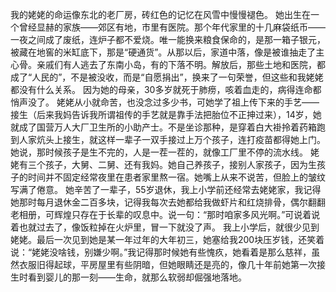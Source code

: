 我的姥姥的命运像东北的老厂房，砖红色的记忆在风雪中慢慢褪色。
她出生在一个曾经显赫的家族——郊区有地，市里有医院。那个年代家里的十几麻袋纸币——一夜之间成了废纸，连炉子都不爱烧。唯一能换来粮食保命的，是那一箱子银元，被藏在地窖的米缸底下，那是“硬通货”。从那以后，家道中落，像是被谁抽走了主心骨。亲戚们有人逃去了东南小岛，有的下落不明。解放后，那些土地和医院，都成了“人民的”，不是被没收，而是“自愿捐出”，换来了一句荣誉，但这些和我姥姥都没有什么关系。
因为她的母亲，30多岁就死于肺痨，咳着血走的，病得连命都悄声没了。
姥姥从小就命苦，也没念过多少书，可她学了祖上传下来的手艺——接生（后来我妈告诉我所谓祖传的手艺就是靠手法把胎位不正抻过来），14岁，她就成了国营万人大厂卫生所的小助产士。不是坐诊那种，是穿着白大褂拎着药箱跑到人家炕头上接生，就这样一辈子一双手接过上万个孩子，连打疫苗都得她上门。她说，那时候孩子是生不完的，人是一茬一茬的，就像工厂里不停的流水线。
姥姥有三个孩子，大舅、二舅、还有我妈。她自己养孩子，接别人家孩子，因为生孩子的时间并不固定经常夜里在患者家里熬一宿。她嘴上从来不说苦，但脸上的皱纹写满了倦意。
她辛苦了一辈子，55岁退休，我上小学前还经常去姥姥家，我记得她那时每月退休金二百多块，记得我每次去她都给我做虾片和红烧排骨，偶尔翻翻老相册，可辉煌只存在于长辈的叹息中。说一句：“那时咱家多风光啊。”可说着说着也就过去了，像饭粒掉在火炉里，冒一下就没了声。
我上小学后，就很少见到姥姥。最后一次见到她是某一年过年的大年初三，她塞给我200块压岁钱，还笑着说：“姥姥没啥钱，别嫌少啊。”我记得那时候她有些愧疚，她看着是那么慈祥，虽然衣服旧得起球，平房屋里有些阴暗，但她眼睛还是亮的，像几十年前她第一次接生时看到婴儿的那一刻——生命，就那么软弱却倔强地落地。